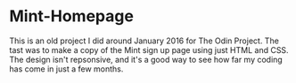 # Mint-Homepage
This is an old project I did around January 2016 for The Odin Project. The tast was to make a copy of the Mint sign up page using just HTML and CSS. The design isn't repsonsive, and it's a good way to see how far my coding has come in just a few months. 
